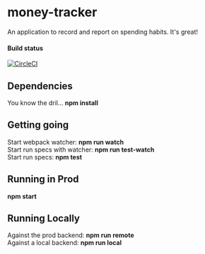 # money-tracker

An application to record and report on spending habits. It's great!

#### Build status

[![CircleCI](https://circleci.com/gh/LeightonDarkins/money-tracker.svg?style=svg)](https://circleci.com/gh/LeightonDarkins/money-tracker)

## Dependencies

You know the dril... **npm install**

## Getting going

Start webpack watcher: **npm run watch**  
Start run specs with watcher: **npm run test-watch**  
Start run specs: **npm test**  

## Running in Prod

**npm start**

## Running Locally

Against the prod backend: **npm run remote**   
Against a local backend: **npm run local**
